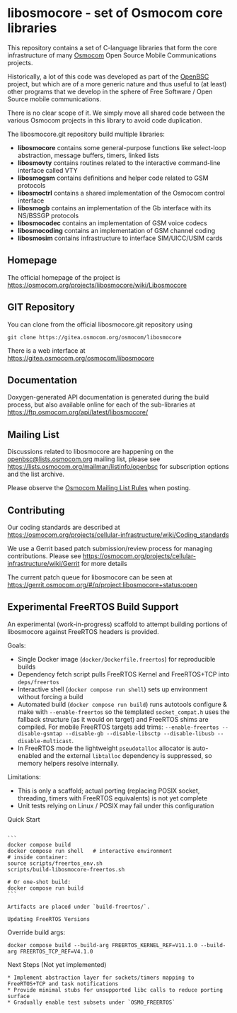 libosmocore - set of Osmocom core libraries
===========================================

This repository contains a set of C-language libraries that form the
core infrastructure of many [Osmocom](https://osmocom.org/) Open Source
Mobile Communications projects.

Historically, a lot of this code was developed as part of the
[OpenBSC](https://osmocom.org/projects/openbsc) project, but which are
of a more generic nature and thus useful to (at least) other programs
that we develop in the sphere of Free Software / Open Source mobile
communications.

There is no clear scope of it. We simply move all shared code between
the various Osmocom projects in this library to avoid code duplication.

The libosmocore.git repository build multiple libraries:

* **libosmocore** contains some general-purpose functions like select-loop
  abstraction, message buffers, timers, linked lists
* **libosmovty** contains routines related to the interactive command-line
  interface called VTY
* **libosmogsm** contains definitions and helper code related to GSM protocols
* **libosmoctrl** contains a shared implementation of the Osmocom control
  interface
* **libosmogb** contains an implementation of the Gb interface with its
  NS/BSSGP protocols
* **libosmocodec** contains an implementation of GSM voice codecs
* **libosmocoding** contains an implementation of GSM channel coding
* **libosmosim** contains infrastructure to interface SIM/UICC/USIM cards


Homepage
--------

The official homepage of the project is
<https://osmocom.org/projects/libosmocore/wiki/Libosmocore>

GIT Repository
--------------

You can clone from the official libosmocore.git repository using

	git clone https://gitea.osmocom.org/osmocom/libosmocore

There is a web interface at <https://gitea.osmocom.org/osmocom/libosmocore>

Documentation
-------------

Doxygen-generated API documentation is generated during the build
process, but also available online for each of the sub-libraries at
<https://ftp.osmocom.org/api/latest/libosmocore/>

Mailing List
------------

Discussions related to libosmocore are happening on the
openbsc@lists.osmocom.org mailing list, please see
<https://lists.osmocom.org/mailman/listinfo/openbsc> for subscription
options and the list archive.

Please observe the [Osmocom Mailing List
Rules](https://osmocom.org/projects/cellular-infrastructure/wiki/Mailing_List_Rules)
when posting.

Contributing
------------

Our coding standards are described at
<https://osmocom.org/projects/cellular-infrastructure/wiki/Coding_standards>

We use a Gerrit based patch submission/review process for managing
contributions.  Please see
<https://osmocom.org/projects/cellular-infrastructure/wiki/Gerrit> for
more details

The current patch queue for libosmocore can be seen at
<https://gerrit.osmocom.org/#/q/project:libosmocore+status:open>

Experimental FreeRTOS Build Support
-----------------------------------

An experimental (work-in-progress) scaffold to attempt building portions of libosmocore against FreeRTOS headers is provided.

Goals:
* Single Docker image (`docker/Dockerfile.freertos`) for reproducible builds
* Dependency fetch script pulls FreeRTOS Kernel and FreeRTOS+TCP into `deps/freertos`
* Interactive shell (`docker compose run shell`) sets up environment without forcing a build
* Automated build (`docker compose run build`) runs autotools configure & make with `--enable-freertos` so the templated `socket_compat.h` uses the fallback structure (as it would on target) and FreeRTOS shims are compiled. For mobile FreeRTOS targets add trims: `--enable-freertos --disable-gsmtap --disable-gb --disable-libsctp --disable-libusb --disable-multicast`.
* In FreeRTOS mode the lightweight `pseudotalloc` allocator is auto-enabled and the external `libtalloc` dependency is suppressed, so memory helpers resolve internally.

Limitations:
* This is only a scaffold; actual porting (replacing POSIX socket, threading, timers with FreeRTOS equivalents) is not yet complete
* Unit tests relying on Linux / POSIX may fail under this configuration

Quick Start
~~~~~~~~~~~

```
docker compose build
docker compose run shell   # interactive environment
# inside container:
source scripts/freertos_env.sh
scripts/build-libosmocore-freertos.sh

# Or one-shot build:
docker compose run build
```

Artifacts are placed under `build-freertos/`.

Updating FreeRTOS Versions
~~~~~~~~~~~~~~~~~~~~~~~~~~

Override build args:
```
docker compose build --build-arg FREERTOS_KERNEL_REF=V11.1.0 --build-arg FREERTOS_TCP_REF=V4.1.0
```

Next Steps (Not yet implemented)
~~~~~~~~~~~~~~~~~~~~~~~~~~~~~~~~
* Implement abstraction layer for sockets/timers mapping to FreeRTOS+TCP and task notifications
* Provide minimal stubs for unsupported libc calls to reduce porting surface
* Gradually enable test subsets under `OSMO_FREERTOS`
